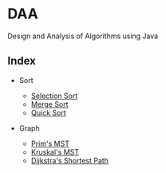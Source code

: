 # DAA
Design and Analysis of Algorithms using Java  
## Index  
* Sort
	* [Selection Sort](src/SelectionSort.java)
	* [Merge Sort](src/MergeSort.java)
	* [Quick Sort](src/QuickSort.java)  

* Graph  
	* [Prim's MST](src/PrimMST.java)
	* [Kruskal's MST](src/KruskalMST.java)
	* [Dijkstra's Shortest Path](src/Dijkstra.java)